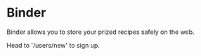 # Binder

Binder allows you to store your prized recipes safely on the web.

Head to '/users/new' to sign up.


